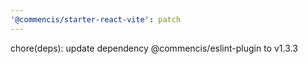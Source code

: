 ```yaml
---
'@commencis/starter-react-vite': patch
---
```


chore(deps): update dependency @commencis/eslint-plugin to v1.3.3
